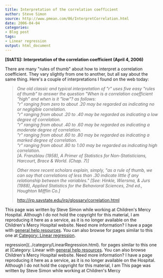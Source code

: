 ```yaml
---
title: Interpretation of the correlation coefficient
author: Steve Simon
source: http://www.pmean.com/06/InterpretCorrelation.html
date: 2006-04-04
categories:
- Blog post
tags:
- Linear regression
output: html_document
---
```

**[StATS]:** **Interpretation of the correlation
coefficient (April 4, 2006)**

There are many \"rules of thumb\" about how to interpret a correlation
coefficient. They vary slightly from one to another, but all say about
the same thing. Here\'s a couple of interpretations I found on the web
today:

> *One old classic and typical interpretation of \"r\" uses five easy
> \"rules of thumb\" to answer the question \"When is a correlation
> coefficient \"high\" and when is it \"low\"? as follows:\
> \"r\" ranging from zero to about .20 may be regarded as indicating no
> or negligible correlation.\
> \"r\" ranging from about .20 to .40 may be regarded as indicating a
> low degree of correlation.\
> \"r\" ranging from about .40 to .60 may be regarded as indicating a
> moderate degree of correlation.\
> \"r\" ranging from about .60 to .80 may be regarded as indicating a
> marked degree of correlation.\
> \"r\" ranging from about .80 to 1.00 may be regarded as indicating
> high correlation.\
> \[A. Franzblau (1958), A Primer of Statistics for Non-Statisticians,
> Harcourt, Brace & World. (Chap. 7)\]*
>
> *Other more recent scholars explain, simply, \"as a rule of thumb, we
> can say that correlations of less than .30 indicate little if any
> relationship between the variables.\" \[See: Hinkle, Wiersma, & Jurs
> (1988), Applied Statistics for the Behavioral Sciences, 2nd ed.,
> Houghton Mifflin Co.\]*
>
> <http://irp.savstate.edu/irp/glossary/correlation.html>

This page was written by Steve Simon while working at Children\'s Mercy
Hospital. Although I do not hold the copyright for this material, I am
reproducing it here as a service, as it is no longer available on the
Children\'s Mercy Hospital website. Need more information? I have a page
with [general help resources](../GeneralHelp.html). You can also browse
for pages similar to this one at [Category: Linear
regression](../category/LinearRegression.html).
<!---More--->
regression](../category/LinearRegression.html).
for pages similar to this one at [Category: Linear
with [general help resources](../GeneralHelp.html). You can also browse
Children\'s Mercy Hospital website. Need more information? I have a page
reproducing it here as a service, as it is no longer available on the
Hospital. Although I do not hold the copyright for this material, I am
This page was written by Steve Simon while working at Children\'s Mercy

<!---Do not use
**[StATS]:** **Interpretation of the correlation
This page was written by Steve Simon while working at Children\'s Mercy
Hospital. Although I do not hold the copyright for this material, I am
reproducing it here as a service, as it is no longer available on the
Children\'s Mercy Hospital website. Need more information? I have a page
with [general help resources](../GeneralHelp.html). You can also browse
for pages similar to this one at [Category: Linear
regression](../category/LinearRegression.html).
--->

